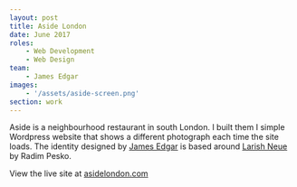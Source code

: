 ```yaml
---
layout: post
title: Aside London
date: June 2017
roles: 
    - Web Development
    - Web Design
team:
    - James Edgar
images:
    - '/assets/aside-screen.png'
section: work
---
```


Aside is a neighbourhood restaurant in south London. I built them I simple Wordpress website that shows a different photograph each time the site loads. The identity designed by [James Edgar](http://edgar-walker.com/) is based around [Larish Neue](https://radimpesko.com/fonts/larish-neue) by Radim Pesko.

View the live site at [asidelondon.com](http://asidelondon.com/)